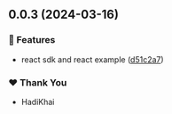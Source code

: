 ## 0.0.3 (2024-03-16)


### 🚀 Features

- react sdk and react example ([d51c2a7](https://github.com/JustaName-id/JustaName-sdk/commit/d51c2a7))

### ❤️  Thank You

- HadiKhai